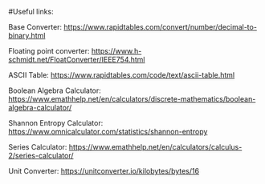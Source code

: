 #Useful links:

Base Converter:
https://www.rapidtables.com/convert/number/decimal-to-binary.html

Floating point converter:
https://www.h-schmidt.net/FloatConverter/IEEE754.html

ASCII Table:
https://www.rapidtables.com/code/text/ascii-table.html

Boolean Algebra Calculator:
https://www.emathhelp.net/en/calculators/discrete-mathematics/boolean-algebra-calculator/

Shannon Entropy Calculator:
https://www.omnicalculator.com/statistics/shannon-entropy

Series Calculator:
https://www.emathhelp.net/en/calculators/calculus-2/series-calculator/

Unit Converter:
https://unitconverter.io/kilobytes/bytes/16